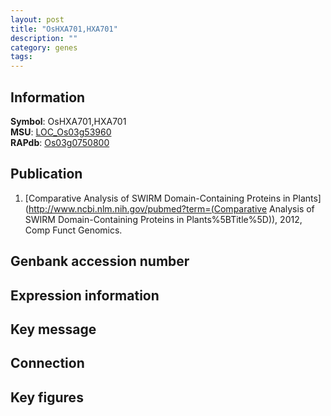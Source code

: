 ```yaml
---
layout: post
title: "OsHXA701,HXA701"
description: ""
category: genes
tags: 
---
```


## Information
__Symbol__: OsHXA701,HXA701  
__MSU__: [LOC_Os03g53960](http://rice.plantbiology.msu.edu/cgi-bin/ORF_infopage.cgi?orf=LOC_Os03g53960)  
__RAPdb__: [Os03g0750800](http://rapdb.dna.affrc.go.jp/viewer/gbrowse_details/irgsp1?name=Os03g0750800)  

## Publication
1. [Comparative Analysis of SWIRM Domain-Containing Proteins in Plants](http://www.ncbi.nlm.nih.gov/pubmed?term=(Comparative Analysis of SWIRM Domain-Containing Proteins in Plants%5BTitle%5D)), 2012, Comp Funct Genomics.

## Genbank accession number

## Expression information

## Key message

## Connection

## Key figures


